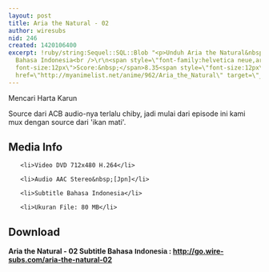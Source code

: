 ```yaml
---
layout: post
title: Aria the Natural - 02
author: wiresubs
nid: 246
created: 1420106400
excerpt: !ruby/string:Sequel::SQL::Blob "<p>Unduh Aria the Natural&nbsp;DVD<br />\r\nSubtitle
  Bahasa Indonesia<br />\r\n<span style=\"font-family:helvetica neue,arial,helvetica,sans-serif;
  font-size:12px\">Score:&nbsp;</span>8.35<span style=\"font-size:12px\">&nbsp;<a
  href=\"http://myanimelist.net/anime/962/Aria_the_Natural\" target=\"_blank\">@MAL</a></span></p>\r\n"
---
```

<p class="rtecenter">Mencari Harta Karun</p>

<p class="rtejustify">Source dari ACB audio-nya terlalu chiby, jadi mulai dari episode ini kami mux dengan source dari 'ikan mati'.</p>

<h2>Media Info</h2>

<ul>
	<li>Video DVD 712x480 H.264</li>
	<li>Audio AAC Stereo&nbsp;[Jpn]</li>
	<li>Subtitle Bahasa Indonesia</li>
	<li>Ukuran File: 80 MB</li>
</ul>

<h2>Download</h2>

<p><strong>Aria the Natural - 02 Subtitle Bahasa</strong><strong><span style="font-family:sans-serif,arial,verdana,trebuchet ms">&nbsp;Indonesia</span><strong>&nbsp;:&nbsp;</strong><a href="http://go.wire-subs.com/aria-the-natural-02" target="_blank">http://go.wire-subs.com/aria-the-natural-02</a></strong></p>
